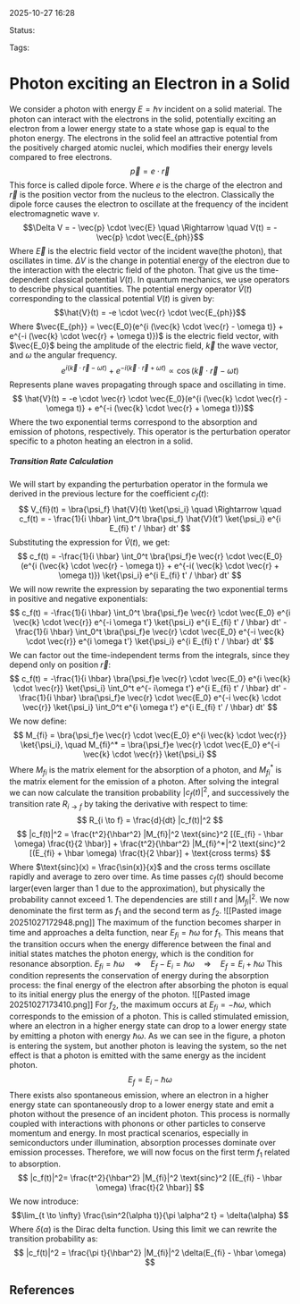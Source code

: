 
2025-10-27 16:28

Status: 

Tags:

# Photon exciting an Electron in a Solid
We consider a photon with energy $E = \hbar \nu$ incident on a solid material. The photon can interact with the electrons in the solid, potentially exciting an electron from a lower energy state to a state whose gap is equal to the photon energy. 
The electrons in the solid feel an attractive potential from the positively charged atomic nuclei, which modifies their energy levels compared to free electrons. 
$$
\vec{p} = e \cdot \vec{r}
$$
This force is called dipole force. Where $e$ is the charge of the electron and $\vec{r}$ is the position vector from the nucleus to the electron. 
Classically the dipole force causes the electron to oscillate at the frequency of the incident electromagnetic wave $\nu$.
$$\Delta V = - \vec{p} \cdot \vec{E} \quad \Rightarrow \quad V(t) = - \vec{p} \cdot \vec{E_{ph}}$$
Where $\vec{E}$ is the electric field vector of the incident wave(the photon), that oscillates in time. $\Delta V$ is the change in potential energy of the electron due to the interaction with the electric field of the photon. That give us the time-dependent classical potential $V(t)$.
In quantum mechanics, we use operators to describe physical quantities. The potential energy operator $\hat{V}(t)$ corresponding to the classical potential $V(t)$ is given by:
$$\hat{V}(t) = -e \cdot \vec{r} \cdot \vec{E_{ph}}$$
Where $\vec{E_{ph}} = \vec{E_0}(e^{i (\vec{k} \cdot \vec{r} - \omega t)} + e^{-i (\vec{k} \cdot \vec{r} + \omega t)})$ is the electric field vector, with $\vec{E_0}$ being the amplitude of the electric field, $\vec{k}$ the wave vector, and $\omega$ the angular frequency. 
$$e^{i (\vec{k} \cdot \vec{r} - \omega t)} + e^{-i (\vec{k} \cdot \vec{r} + \omega t)} \propto \cos(\vec{k} \cdot \vec{r} - \omega t) $$
Represents plane waves propagating through space and oscillating in time. 
$$ \hat{V}(t) = -e \cdot \vec{r} \cdot \vec{E_0}(e^{i (\vec{k} \cdot \vec{r} - \omega t)} + e^{-i (\vec{k} \cdot \vec{r} + \omega t)})$$
Where the two exponential terms correspond to the absorption and emission of photons, respectively. This operator is the perturbation operator specific to a photon heating an electron in a solid.
##### Transition Rate Calculation
We will start by expanding the perturbation operator in the formula we derived in the previous lecture for the coefficient $c_f(t)$:
$$ V_{fi}(t) = \bra{\psi_f} \hat{V}(t) \ket{\psi_i} \quad \Rightarrow \quad c_f(t) = - \frac{1}{i \hbar} \int_0^t \bra{\psi_f} \hat{V}(t') \ket{\psi_i} e^{i E_{fi} t' / \hbar} dt' $$
Substituting the expression for $\hat{V}(t)$, we get:
$$ c_f(t) = -\frac{1}{i \hbar} \int_0^t \bra{\psi_f}e \vec{r} \cdot \vec{E_0}(e^{i (\vec{k} \cdot \vec{r} - \omega t)} + e^{-i( \vec{k} \cdot \vec{r} + \omega t)}) \ket{\psi_i} e^{i E_{fi} t' / \hbar} dt' $$
We will now rewrite the expression by separating the two exponential terms in positive and negative exponentials:
$$ c_f(t) = -\frac{1}{i \hbar} \int_0^t \bra{\psi_f}e \vec{r} \cdot \vec{E_0} e^{i \vec{k} \cdot \vec{r}} e^{-i \omega t'} \ket{\psi_i} e^{i E_{fi} t' / \hbar} dt' -\frac{1}{i \hbar} \int_0^t \bra{\psi_f}e \vec{r} \cdot \vec{E_0} e^{-i \vec{k} \cdot \vec{r}} e^{i \omega t'} \ket{\psi_i} e^{i E_{fi} t' / \hbar} dt' $$
We can factor out the time-independent terms from the integrals, since they depend only on position $\vec{r}$:
$$ c_f(t) = -\frac{1}{i \hbar} \bra{\psi_f}e \vec{r} \cdot \vec{E_0} e^{i \vec{k} \cdot \vec{r}} \ket{\psi_i} \int_0^t e^{- i\omega t'} e^{i E_{fi} t' / \hbar} dt' -\frac{1}{i \hbar} \bra{\psi_f}e \vec{r} \cdot \vec{E_0} e^{-i \vec{k} \cdot \vec{r}} \ket{\psi_i} \int_0^t e^{i \omega t'} e^{i E_{fi} t' / \hbar} dt' $$
We now define:
$$ M_{fi} = \bra{\psi_f}e \vec{r} \cdot \vec{E_0} e^{i \vec{k} \cdot \vec{r}} \ket{\psi_i}, \quad M_{fi}^* = \bra{\psi_f}e \vec{r} \cdot \vec{E_0} e^{-i \vec{k} \cdot \vec{r}} \ket{\psi_i} $$
Where $M_{fi}$ is the matrix element for the absorption of a photon, and $M_{fi}^*$ is the matrix element for the emission of a photon.
After solving the integral we can now calculate the transition probability $|c_f(t)|^2$, and successively the transition rate $R_{i \to f}$ by taking the derivative with respect to time:
$$ R_{i \to f} = \frac{d}{dt} |c_f(t)|^2 $$
$$ |c_f(t)|^2 = \frac{t^2}{\hbar^2} |M_{fi}|^2 \text{sinc}^2 [(E_{fi} - \hbar \omega) \frac{t}{2 \hbar}] + \frac{t^2}{\hbar^2} |M_{fi}^*|^2 \text{sinc}^2 [(E_{fi} + \hbar \omega) \frac{t}{2 \hbar}] + \text{cross terms} $$
Where $\text{sinc}(x) = \frac{\sin(x)}{x}$ and the cross terms oscillate rapidly and average to zero over time.
As time passes $c_f(t)$ should become larger(even larger than 1 due to the approximation), but physically the probability cannot exceed 1. The dependencies are still $t$ and $|M_{fi}|^2$. We now denominate the first term as $f_1$ and the second term as $f_2$.
![[Pasted image 20251027172948.png]]
The maximum of the function becomes sharper in time and approaches a delta function, near $E_{fi} = \hbar \omega$ for $f_1$. This means that the transition occurs when the energy difference between the final and initial states matches the photon energy, which is the condition for resonance absorption. 
$E_{fi} = \hbar \omega \quad \Rightarrow \quad E_f - E_i = \hbar \omega \quad \Rightarrow \quad E_f = E_i + \hbar \omega$
This condition represents the conservation of energy during the absorption process: the final energy of the electron after absorbing the photon is equal to its initial energy plus the energy of the photon.
![[Pasted image 20251027173410.png]]
For $f_2$, the maximum occurs at $E_{fi} = - \hbar \omega$, which corresponds to the emission of a photon. This is called stimulated emission, where an electron in a higher energy state can drop to a lower energy state by emitting a photon with energy $\hbar \omega$. As we can see in the figure, a photon is entering the system, but another photon is leaving the system, so the net effect is that a photon is emitted with the same energy as the incident photon.
$$ E_f = E_i - \hbar \omega $$
There exists also spontaneous emission, where an electron in a higher energy state can spontaneously drop to a lower energy state and emit a photon without the presence of an incident photon. This process is normally coupled with interactions with phonons or other particles to conserve momentum and energy.
In most practical scenarios, especially in semiconductors under illumination, absorption processes dominate over emission processes. Therefore, we will now focus on the first term $f_1$ related to absorption.
$$ |c_f(t)|^2= \frac{t^2}{\hbar^2} |M_{fi}|^2 \text{sinc}^2 [(E_{fi} - \hbar \omega) \frac{t}{2 \hbar}] $$
We now introduce:
$$\lim_{t \to \infty} \frac{\sin^2(\alpha t)}{\pi \alpha^2 t} = \delta(\alpha) $$
Where $\delta(\alpha)$ is the Dirac delta function. Using this limit we can rewrite the transition probability as:
$$ |c_f(t)|^2 = \frac{\pi t}{\hbar^2} |M_{fi}|^2 \delta(E_{fi} - \hbar \omega) $$

## References
